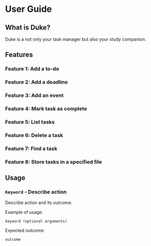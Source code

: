 # User Guide

## What is Duke?
Duke is a not only your task manager but also your study companion.

## Features 

### Feature 1: Add a to-do

### Feature 2: Add a deadline 

### Feature 3: Add an event

### Feature 4: Mark task as complete

### Feature 5: List tasks

### Feature 6: Delete a task

### Feature 7: Find a task

### Feature 8: Store tasks in a specified file

## Usage

### `Keyword` - Describe action

Describe action and its outcome.

Example of usage: 

`keyword (optional arguments)`

Expected outcome:

`outcome`
